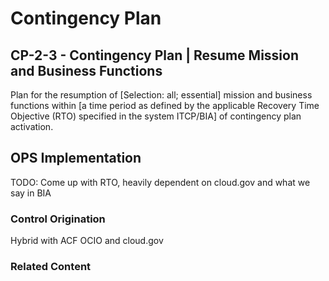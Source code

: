 # Contingency Plan
## CP-2-3 - Contingency Plan | Resume Mission and Business Functions

Plan for the resumption of [Selection: all; essential] mission and business functions within [a time period as defined by the  applicable Recovery Time Objective (RTO) specified in the system ITCP/BIA] of contingency plan activation.

## OPS Implementation

TODO: Come up with RTO, heavily dependent on cloud.gov and what we say in BIA

### Control Origination

Hybrid with ACF OCIO and cloud.gov

### Related Content

